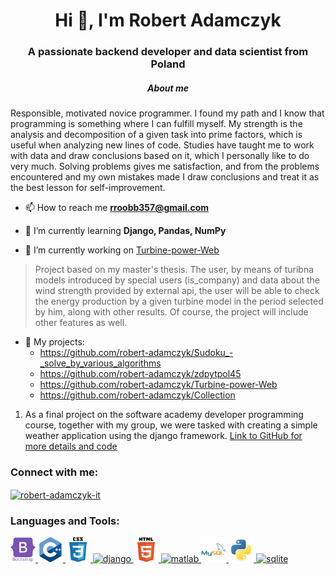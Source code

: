 <h1 align="center">Hi 👋, I'm Robert Adamczyk</h1>
<h3 align="center">A passionate backend developer and data scientist from Poland</h3>
<h5 align="center">About me </h5>

Responsible, motivated novice programmer. I found my path and I know that programming is something where I can fulfill myself. My strength is the analysis and decomposition of a given task into prime factors, which is useful when analyzing new lines of code. Studies have taught me to work with data and draw conclusions based on it, which I personally like to do very much. Solving problems gives me satisfaction, and from the problems encountered and my own mistakes made I draw conclusions and treat it as the best lesson for self-improvement.

- 📫 How to reach me **rroobb357@gmail.com**

- 🌱 I’m currently learning **Django, Pandas, NumPy**

- 🔭 I’m currently working on [Turbine-power-Web](https://github.com/robert-adamczyk/Turbine-power-Web)

>Project based on my master's thesis. The user, by means of turibna models introduced by special users (is_company) and data about the wind strength provided by external api, the user will be able to check the energy production by a given turbine model in the period selected by him, along with other results. Of course, the project will include other features as well.


- 📄 My projects:
  - https://github.com/robert-adamczyk/Sudoku_-_solve_by_various_algorithms
  - https://github.com/robert-adamczyk/zdpytpol45
  - https://github.com/robert-adamczyk/Turbine-power-Web
  - https://github.com/robert-adamczyk/Collection


1. As a final project on the software academy developer programming course, together with my group, we were tasked with creating a simple weather application using the django framework. [Link to GitHub for more details and code](https://github.com/zdpytpol45-project3/Weather_portal)

<h3 align="left">Connect with me:</h3>
<p align="left">
<a href="https://linkedin.com/in/robert-adamczyk-it" target="blank"><img align="center" src="https://raw.githubusercontent.com/rahuldkjain/github-profile-readme-generator/master/src/images/icons/Social/linked-in-alt.svg" alt="robert-adamczyk-it" height="30" width="40" /></a>
</p>

<h3 align="left">Languages and Tools:</h3>
<p align="left"> <a href="https://getbootstrap.com" target="_blank" rel="noreferrer"> <img src="https://raw.githubusercontent.com/devicons/devicon/master/icons/bootstrap/bootstrap-plain-wordmark.svg" alt="bootstrap" width="40" height="40"/> </a> <a href="https://www.w3schools.com/cpp/" target="_blank" rel="noreferrer"> <img src="https://raw.githubusercontent.com/devicons/devicon/master/icons/cplusplus/cplusplus-original.svg" alt="cplusplus" width="40" height="40"/> </a> <a href="https://www.w3schools.com/css/" target="_blank" rel="noreferrer"> <img src="https://raw.githubusercontent.com/devicons/devicon/master/icons/css3/css3-original-wordmark.svg" alt="css3" width="40" height="40"/> </a> <a href="https://www.djangoproject.com/" target="_blank" rel="noreferrer"> <img src="https://cdn.worldvectorlogo.com/logos/django.svg" alt="django" width="40" height="40"/> </a> <a href="https://www.w3.org/html/" target="_blank" rel="noreferrer"> <img src="https://raw.githubusercontent.com/devicons/devicon/master/icons/html5/html5-original-wordmark.svg" alt="html5" width="40" height="40"/> </a> <a href="https://www.mathworks.com/" target="_blank" rel="noreferrer"> <img src="https://upload.wikimedia.org/wikipedia/commons/2/21/Matlab_Logo.png" alt="matlab" width="40" height="40"/> </a> <a href="https://www.mysql.com/" target="_blank" rel="noreferrer"> <img src="https://raw.githubusercontent.com/devicons/devicon/master/icons/mysql/mysql-original-wordmark.svg" alt="mysql" width="40" height="40"/> </a> <a href="https://www.python.org" target="_blank" rel="noreferrer"> <img src="https://raw.githubusercontent.com/devicons/devicon/master/icons/python/python-original.svg" alt="python" width="40" height="40"/> </a> <a href="https://www.sqlite.org/" target="_blank" rel="noreferrer"> <img src="https://www.vectorlogo.zone/logos/sqlite/sqlite-icon.svg" alt="sqlite" width="40" height="40"/> </a> </p>
